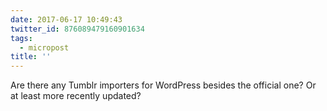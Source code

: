 ```yaml
---
date: 2017-06-17 10:49:43
twitter_id: 876089479160901634
tags:
  - micropost
title: ''
---
```


Are there any Tumblr importers for WordPress besides the official one? Or at least more recently updated?

